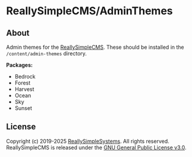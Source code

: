 # ReallySimpleCMS/AdminThemes

## About
Admin themes for the [ReallySimpleCMS](https://github.com/CaptFredricks/ReallySimpleCMS). These should be installed in the `/content/admin-themes` directory.

**Packages:**
- Bedrock
- Forest
- Harvest
- Ocean
- Sky
- Sunset

## License
Copyright (c) 2019-2025 [ReallySimpleSystems](https://api.jacefincham.com/). All rights reserved.<br>
ReallySimpleCMS is released under the [GNU General Public License v3.0](http://www.gnu.org/licenses/gpl-3.0.html).